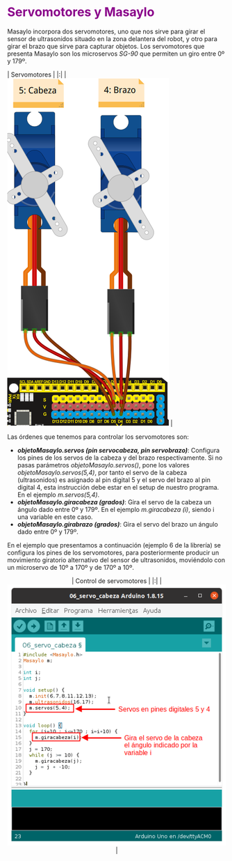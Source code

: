 # <FONT COLOR=#8B008B>Servomotores y Masaylo</font>
Masaylo incorpora dos servomotores, uno que nos sirve para girar el sensor de ultrasonidos situado en la zona delantera del robot, y otro para girar el brazo que sirve para capturar objetos. Los servomotores que presenta Masaylo son los microservos *SG-90* que permiten un giro entre 0º y 179º.

| Servomotores |
|:|
| ![Servomotores](../img/conexionado-pruebas/UNO/conex-servos.png) |

</center>

Las órdenes que tenemos para controlar los servomotores son:

* ***objetoMasaylo.servos (pin servocabeza, pin servobrazo)***: Configura los pines de los servos de la cabeza y del brazo respectivamente. Si no pasas parámetros *objetoMasaylo.servos()*, pone los valores *objetoMasaylo.servos(5,4)*, por tanto el servo de la cabeza (ultrasonidos) es asignado al pin digital 5 y el servo del brazo al pin digital 4, esta instrucción debe estar en el setup de nuestro programa. En el ejemplo *m.servos(5,4)*.
* ***objetoMasaylo.giracabeza (grados)***: Gira el servo de la cabeza un ángulo dado entre 0º y 179º. En el ejemplo *m.giracabeza (i)*, siendo i una variable en este caso.
* ***objetoMasaylo.girabrazo (grados)***: Gira el servo del brazo un ángulo dado entre 0º y 179º.
  
En el ejemplo que presentamos a continuación (ejemplo 6 de la librería) se configura los pines de los servomotores, para posteriormente producir un movimiento giratorio alternativo del sensor de ultrasonidos, moviéndolo con un microservo de 10º a 170º y de 170º a 10º.

<center>

| Control de servomotores |
|:|
| ![Control de servomotores](../img/libreria/servos_01.png) |

</center>